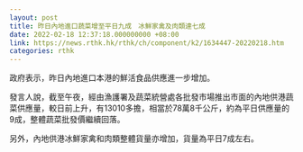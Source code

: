 ```yaml
---
layout: post
title: 昨日內地進口蔬菜增至平日九成　冰鮮家禽及肉類達七成
date: 2022-02-18 12:37:18.000000000 +08:00
link: https://news.rthk.hk/rthk/ch/component/k2/1634447-20220218.htm
categories: rthk
---
```


政府表示，昨日內地進口本港的鮮活食品供應進一步增加。

發言人說，截至午夜，經由漁護署及蔬菜統營處各批發市場推出市面的內地供港蔬菜供應量，較日前上升，有13010多擔，相當於78萬8千公斤，約為平日供應量的9成，整體蔬菜批發價繼續回落。

另外，內地供港冰鮮家禽和肉類整體貨量亦增加，貨量為平日7成左右。
